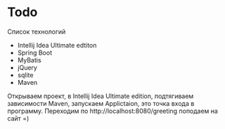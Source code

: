 # Todo
Список технологий

* Intellij Idea Ultimate edtiton
* Spring Boot
* MyBatis
* jQuery
* sqlite
* Maven

Открываем проект, в Intellij Idea Ultimate edition, подтягиваем зависимости Maven, запускаем Applictaion, это точка входа в программу.
Переходим по http://localhost:8080/greeting поподаем на сайт =)
